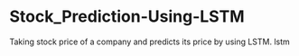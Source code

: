 # Stock_Prediction-Using-LSTM
Taking stock price of a company and predicts its price by using LSTM.
lstm
